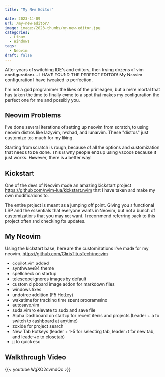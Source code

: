 ```yaml
---
title: "My New Editor"

date: 2023-11-09
url: /my-new-editor/
image: images/2023-thumbs/my-new-editor.jpg
categories:
  - Linux
  - Windows
tags:
  - Neovim
draft: false
---
```

After years of switching IDE's and editors, then trying dozens of vim configurations... I HAVE FOUND THE PERFECT EDITOR! My Neovim configuration I have tweaked to perfection.
<!--more-->

I'm not a god programmer the likes of the primeagen, but a mere mortal that has taken the time to finally come to a spot that makes my configuration the perfect one for me and possibly you.

## Neovim Problems

I've done several iterations of setting up neovim from scratch, to using neovim distros like lazyvim, nvchad, and lunarvim. These "distros" just customize too much for my liking. 

Starting from scratch is rough, because of all the options and customization that needs to be done. This is why people end up using vscode because it just works. However, there is a better way!

## Kickstart

One of the devs of Neovim made an amazing kickstart project <https://github.com/nvim-lua/kickstart.nvim> that I have taken and make my own modifications to. 

The entire project is meant as a jumping off point. Giving you a functional LSP and the essentials that everyone wants in Neovim, but not a bunch of customizations that you may not want. I recommend referring back to this project often and checking for updates. 

## My Neovim

Using the kickstart base, here are the customizations I've made for my neovim. <https://github.com/ChrisTitusTech/neovim>

- copilot.vim added
- synthwave84 theme
- spellcheck on startup
- telescope ignores images by default
- custom clipboard image addon for markdown files
- windows fixes
- undotree addition (F5 Hotkey)
- wakatime for tracking time spent programming
- autosave.vim
- suda.vim to elevate to sudo and save file
- Alpha Dashboard on startup for recent items and projects (Leader + a to switch to dashboard at anytime)
- zoxide for project search
- New Tab Hotkeys (leader + 1-5 for selecting tab, leader+t for new tab, and leader+c to closetab)
- jj to quick esc

## Walkthrough Video

{{< youtube WgXO2cvmdQc >}}
